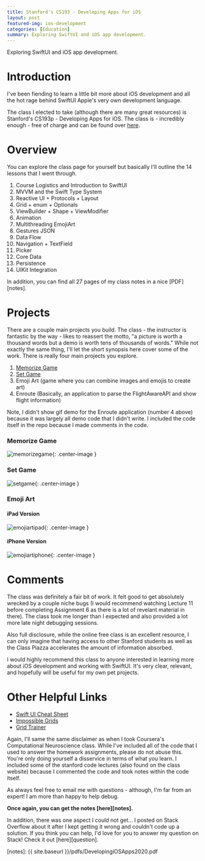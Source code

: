 ```yaml
---
title: Stanford's CS193 - Developing Apps for iOS
layout: post
featured-img: ios-development
categories: [Education]
summary: Exploring SwiftUI and iOS app development.
---
```


Exploring SwiftUI and iOS app development.

Introduction
============
I've been fiending to learn a little bit more about iOS development and all the hot rage behind SwiftUI Apple's very own development language. 

The class I elected to take (although there are many great resources) is Stanford's CS193p - Developing Apps for iOS. The class is - incredibly enough - free of charge and can be found over [here][stanford-class].

Overview
========
You can explore the class page for yourself but basically I'll outline the 14 lessons that I went through. 

1. Course Logistics and Introduction to SwiftUI
2. MVVM and the Swift Type System
3. Reactive UI + Protocols + Layout
4. Grid + enum + Optionals
5. ViewBuilder + Shape + ViewModifier
6. Animation
7. Multithreading EmojiArt
8. Gestures JSON
9. Data Flow
10. Navigation + TextField
11. Picker
12. Core Data
13. Persistence 
14. UIKit Integration

In addition, you can find all 27 pages of my class notes in a nice [PDF][notes].

Projects
========
There are a couple main projects you build. The class - the instructor is fantastic by the way - likes to reassert the motto, "a picture is worth a thousand words but a demo is worth tens of thousands of words." While not exactly the same thing, I'll let the short synopsis here cover some of the work. There is really four main projects you explore. 

1. [Memorize Game][memorize-wiki]
2. [Set Game][set-wiki]
3. Emoji Art (game where you can combine images and emojis to create art)
4. Enroute (Basically, an application to parse the FlightAwareAPI and show flight information)

Note, I didn't show gif demo for the Enroute application (number 4 above) because it was largely all demo code that I didn't write. I included the code itself in the repo because I made comments in the code. 


### Memorize Game

![memorizegame](/videos/developing-ios-apps/MemorizeGameRecording.gif){: .center-image }

### Set Game

![setgame](/videos/developing-ios-apps/SetGameRecording.gif){: .center-image }

### Emoji Art

#### iPad Version

![emojiartipad](/videos/developing-ios-apps/EmojiArtiPadRecording.gif){: .center-image }

#### iPhone Version

![emojiartiphone](/videos/developing-ios-apps/EmojiArtiPhoneRecording.gif){: .center-image }

Comments
========
The class was definitely a fair bit of work. It felt good to get absolutely wrecked by a couple niche bugs (I would recommend watching Lecture 11 before completing Assignment 6 as there is a lot of revelant material in there). The class took me longer than I expected and also provided a lot more late night debugging sessions. 

Also full disclosure, while the online free class is an excellent resource, I can only imagine that having access to other Stanford students as well as the Class Piazza accelerates the amount of information absorbed. 

I would highly recommend this class to anyone interested in learning more about iOS development and working with SwiftUI. It's very clear, relevant, and hopefully will be useful for my own pet projects. 

Other Helpful Links
===================
* [Swift UI Cheat Sheet][swift-cheatsheet]
* [Impossible Grids][impossible-grids]
* [Grid Trainer][grid-trainer]

Again, I'll same the same disclaimer as when I took Coursera's Computational Neuroscience class. While I've included all of the code that I used to answer the homework assignments, please do not abuse this. You're only doing yourself a disservice in terms of what you learn. I included some of the stanford code lectures (also found on the class website) because I commented the code and took notes within the code itself. 

As always feel free to email me with questions - although, I'm far from an expert! I am more than happy to help debug. 

**Once again, you can get the notes [here][notes].** 

In addition, there was one aspect I could not get... I posted on Stack Overflow about it after I kept getting it wrong and couldn't code up a solution. If you think you can help, I'd love for you to answer my question on Stack! Check it out [here][question].

[comment]: <> (Bibliography)
[stanford-class]: https://cs193p.sites.stanford.edu/
[swift-cheatsheet]: https://jaredsinclair.com/2020/05/07/swiftui-cheat-sheet.html#:~:text=Use%20%40State%20when%20your%20view,ancestor%20has%20a%20reference%20to.&text=If%20your%20view%20needs%20more,you%20are%20out%20of%20luck.
[impossible-grids]: https://swiftui-lab.com/impossible-grids/
[grid-trainer]: https://github.com/swiftui-lab/GridTrainer
[memorize-wiki]: https://en.wikipedia.org/wiki/Concentration_(card_game)
[set-wiki]: https://en.wikipedia.org/wiki/Set_(card_game)
[code]: https://github.com/johnlarkin1/developing-ios-swiftui-stanford
[notes]: {{ site.baseurl }}/pdfs/DevelopingiOSApps2020.pdf